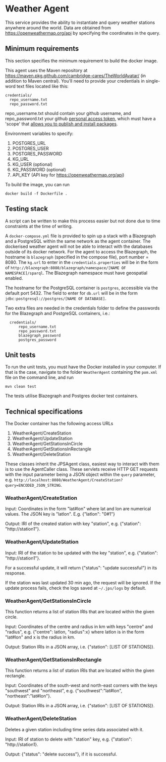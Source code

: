 # Weather Agent
This service provides the ability to instantiate and query weather stations anywhere around the world. Data are obtained from https://openweathermap.org/api by specifying the coordinates in the query.

## Minimum requirements
This section specifies the minimum requirement to build the docker image. 

This agent uses the Maven repository at https://maven.pkg.github.com/cambridge-cares/TheWorldAvatar/ (in addition to Maven central).
You'll need to provide your credentials in single-word text files located like this:
```
credentials/
  repo_username.txt
  repo_password.txt
```

repo_username.txt should contain your github username, and repo_password.txt your github [personal access token](https://docs.github.com/en/github/authenticating-to-github/creating-a-personal-access-token), which must have a 'scope' that [allows you to publish and install packages](https://docs.github.com/en/packages/working-with-a-github-packages-registry/working-with-the-apache-maven-registry#authenticating-to-github-packages).

Environment variables to specify:
1) POSTGRES_URL
2) POSTGRES_USER
3) POSTGRES_PASSWORD
4) KG_URL
5) KG_USER (optional)
6) KG_PASSWORD (optional)
7) API_KEY (API key for https://openweathermap.org/api)

To build the image, you can run 
```
docker build -f Dockerfile .
```

## Testing stack
A script can be written to make this process easier but not done due to time constraints at the time of writing.

A `docker-compose.yml` file is provided to spin up a stack with a Blazegraph and a PostgreSQL within the same network as the agent container. The dockerised weather agent will not be able to interact with the databases outside of its docker network. For the agent to access the Blazegraph, the hostname is `blazegraph` (specified in the compose file), port number = 8080. The `kg.url` to enter in the `credentials.properties` will be in the form of `http://blazegraph:8080/blazegraph/namespace/[NAME OF NAMESPACE]/sparql`. The Blazegraph namespace must have geospatial enabled.

The hostname for the PostgreSQL container is `postgres`, accessible via the default port 5432. The field to enter for `db.url` will be in the form `jdbc:postgresql://postgres/[NAME OF DATABASE]`.

Two extra files are needed in the credentials folder to define the passwords for the Blazegraph and PostgreSQL containers, i.e.:
```
  credentials/
      repo_username.txt
      repo_password.txt
      blazegraph_password
      postgres_password
```

## Unit tests
To run the unit tests, you must have the Docker installed in your computer. If that is the case, navigate to the folder `WeatherAgent` containing the `pom.xml` file on the command line, and run 
```
mvn clean test
```
The tests utilise Blazegraph and Postgres docker test containers.

## Technical specifications
The Docker container has the following access URLs

1. WeatherAgent/CreateStation
2. WeatherAgent/UpdateStation
3. WeatherAgent/GetStationsInCircle
4. WeatherAgent/GetStationsInRectangle
5. WeatherAgent/DeleteStation

These classes inherit the JPSAgent class, easiest way to interact with them is to use the AgentCaller class. These servlets receive HTTP GET requests with the input parameter being a JSON object within the `query` parameter, e.g. `http://localhost:8080/WeatherAgent/CreateStation?query=ENCODED_JSON_STRING`.

### WeatherAgent/CreateStation
Input: Coordinates in the form "lat#lon" where lat and lon are numerical values. The JSON key is "latlon". E.g. {"latlon": "0#1"}

Output: IRI of the created station with key "station", e.g. {"station": "http://station1"}.

### WeatherAgent/UpdateStation
Input: IRI of the station to be updated with the key "station", e.g. {"station": "http://station1"}.

For a successful update, it will return {"status": "update successful"} in its response.

If the station was last updated 30 min ago, the request will be ignored. If the update process fails, check the logs saved at `~/.jps/logs` by default.

### WeatherAgent/GetStationsInCircle
This function returns a list of station IRIs that are located within the given circle.

Input: Coordinates of the centre and radius in km with keys "centre" and "radius", e.g. {"centre": latlon, "radius":x} where latlon is in the form "lat#lon" and x is the radius in km.

Output: Station IRIs in a JSON array, i.e. {"station": [LIST OF STATIONS]}.

### WeatherAgent/GetStationsInRectangle
This function returns a list of station IRIs that are located within the given rectangle.

Input: Coordinates of the south-west and north-east corners with the keys "southwest" and "northeast", e.g. {"southwest":"lat#lon", "northeast":"lat#lon"}.

Output: Station IRIs in a JSON array, i.e. {"station": [LIST OF STATIONS]}.

### WeatherAgent/DeleteStation
Deletes a given station including time series data associated with it.

Input: IRI of station to delete with "station" key, e.g. {"station": "http://station1}.

Output: {"status": "delete success"}, if it is successful.





